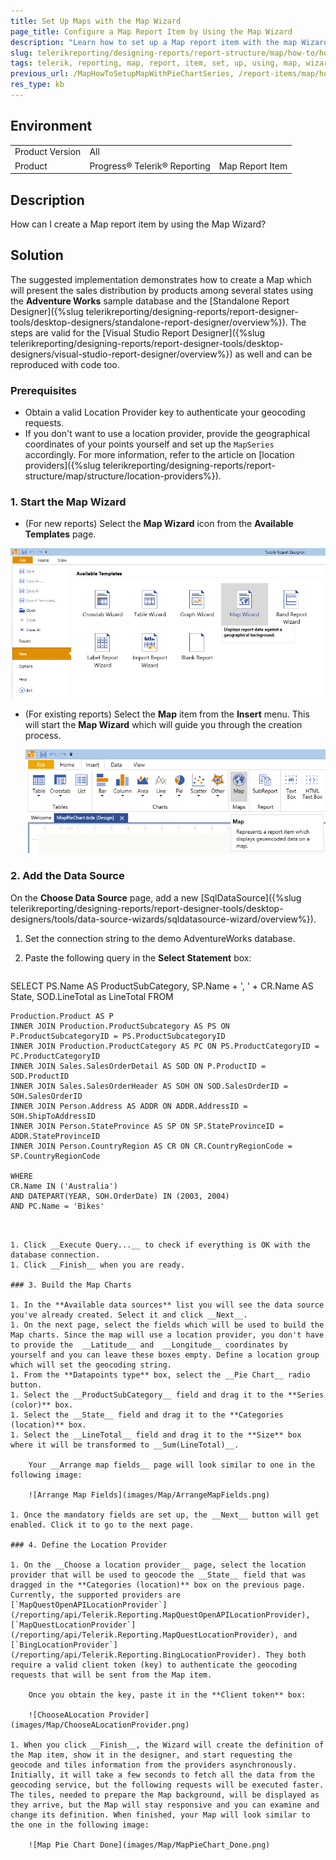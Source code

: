 ```yaml
---
title: Set Up Maps with the Map Wizard
page_title: Configure a Map Report Item by Using the Map Wizard 
description: "Learn how to set up a Map report item with the map Wizard when using Telerik Reporting."
slug: telerikreporting/designing-reports/report-structure/map/how-to/how-to-setup-a-map-using-the-map-wizard
tags: telerik, reporting, map, report, item, set, up, using, map, wizard
previous_url: /MapHowToSetupMapWithPieChartSeries, /report-items/map/how-to/how-to-setup-a-map-using-the-map-wizard
res_type: kb
---
```


## Environment

<table>
	<tbody>
		<tr>
			<td>Product Version</td>
			<td>All</td>
		</tr>
		<tr>
			<td>Product</td>
			<td>Progress® Telerik® Reporting</td>
			<td>Map Report Item</td>
		</tr>
	</tbody>
</table>

## Description

How can I create a Map report item by using the Map Wizard?

## Solution

The suggested implementation demonstrates how to create a Map which will present the sales distribution by products among several states using the __Adventure Works__ sample database and the [Standalone Report Designer]({%slug telerikreporting/designing-reports/report-designer-tools/desktop-designers/standalone-report-designer/overview%}). The steps are valid for the [Visual Studio Report Designer]({%slug telerikreporting/designing-reports/report-designer-tools/desktop-designers/visual-studio-report-designer/overview%}) as well and can be reproduced with code too.

### Prerequisites 

* Obtain a valid Location Provider key to authenticate your geocoding requests. 
* If you don't want to use a location provider, provide the geographical coordinates of your points yourself and set up the `MapSeries` accordingly. For more information, refer to the article on [location providers]({%slug telerikreporting/designing-reports/report-structure/map/structure/location-providers%}).

### 1. Start the Map Wizard 

+ (For new reports) Select the __Map Wizard__ icon from the __Available Templates__ page. 

 ![Item Template Map Wizard](images/Map/ItemTemplate_MapWizard.png)

+ (For existing reports) Select the __Map__ item from the __Insert__ menu. This will start the __Map Wizard__ which will guide you through the creation process. 

  ![Insert Menu Select Map](images/Map/InsertMenu_SelectMap.png)

### 2. Add the Data Source

On the __Choose Data Source__ page, add a new [SqlDataSource]({%slug telerikreporting/designing-reports/report-designer-tools/desktop-designers/tools/data-source-wizards/sqldatasource-wizard/overview%}). 

1. Set the connection string to the demo AdventureWorks database.
1. Paste the following query in the **Select Statement** box: 

	````SQL
SELECT
	PS.Name AS ProductSubCategory,
	SP.Name + ', ' + CR.Name AS State,
	SOD.LineTotal as LineTotal
	FROM

	Production.Product AS P
	INNER JOIN Production.ProductSubcategory AS PS ON P.ProductSubcategoryID = PS.ProductSubcategoryID
	INNER JOIN Production.ProductCategory AS PC ON PS.ProductCategoryID = PC.ProductCategoryID
	INNER JOIN Sales.SalesOrderDetail AS SOD ON P.ProductID = SOD.ProductID
	INNER JOIN Sales.SalesOrderHeader AS SOH ON SOD.SalesOrderID = SOH.SalesOrderID
	INNER JOIN Person.Address AS ADDR ON ADDR.AddressID = SOH.ShipToAddressID
	INNER JOIN Person.StateProvince AS SP ON SP.StateProvinceID = ADDR.StateProvinceID
	INNER JOIN Person.CountryRegion AS CR ON CR.CountryRegionCode = SP.CountryRegionCode

	WHERE
	CR.Name IN ('Australia')
	AND DATEPART(YEAR, SOH.OrderDate) IN (2003, 2004)
	AND PC.Name = 'Bikes'
````


1. Click __Execute Query...__ to check if everything is OK with the database connection. 
1. Click __Finish__ when you are ready. 

### 3. Build the Map Charts 

1. In the **Available data sources** list you will see the data source you've already created. Select it and click __Next__. 
1. On the next page, select the fields which will be used to build the Map charts. Since the map will use a location provider, you don't have to provide the  __Latitude__ and  __Longitude__ coordinates by yourself and you can leave these boxes empty. Define a location group which will set the geocoding string. 
1. From the **Datapoints type** box, select the __Pie Chart__ radio button. 
1. Select the __ProductSubCategory__ field and drag it to the **Series (color)** box. 
1. Select the __State__ field and drag it to the **Categories (location)** box. 
1. Select the __LineTotal__ field and drag it to the **Size** box where it will be transformed to __Sum(LineTotal)__.

	Your __Arrange map fields__ page will look similar to one in the following image: 

	![Arrange Map Fields](images/Map/ArrangeMapFields.png) 

1. Once the mandatory fields are set up, the __Next__ button will get enabled. Click it to go to the next page. 

### 4. Define the Location Provider 

1. On the __Choose a location provider__ page, select the location provider that will be used to geocode the __State__ field that was dragged in the **Categories (location)** box on the previous page. Currently, the supported providers are [`MapQuestOpenAPILocationProvider`](/reporting/api/Telerik.Reporting.MapQuestOpenAPILocationProvider), [`MapQuestLocationProvider`](/reporting/api/Telerik.Reporting.MapQuestLocationProvider), and [`BingLocationProvider`](/reporting/api/Telerik.Reporting.BingLocationProvider). They both require a valid client token (key) to authenticate the geocoding requests that will be sent from the Map item. 

	Once you obtain the key, paste it in the **Client token** box: 

	![ChooseALocation Provider](images/Map/ChooseALocationProvider.png)

1. When you click __Finish__, the Wizard will create the definition of the Map item, show it in the designer, and start requesting the geocode and tiles information from the providers asynchronously. Initially, it will take a few seconds to fetch all the data from the geocoding service, but the following requests will be executed faster. The tiles, needed to prepare the Map background, will be displayed as they arrive, but the Map will stay responsive and you can examine and change its definition. When finished, your Map will look similar to the one in the following image: 

	![Map Pie Chart Done](images/Map/MapPieChart_Done.png)

